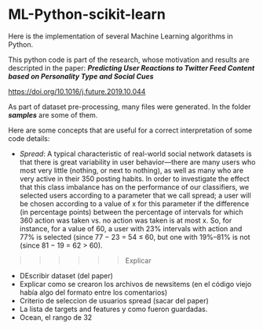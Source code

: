 # ML-Python-scikit-learn
Here is the implementation of several Machine Learning algorithms in Python.

This python code is part of the research, whose motivation and results are descripted in the paper: 
***Predicting User Reactions to Twitter Feed Content based on Personality
Type and Social Cues***

https://doi.org/10.1016/j.future.2019.10.044

As part of dataset pre-processing, many files were generated. In the folder ***samples*** are some of them. 

Here are some concepts that are useful for a correct interpretation of some code details:
- *Spread*: A typical characteristic of real-world social network datasets is that there is great variability in user behavior—there are many users who most very little (nothing, or next to nothing), as well as many who are very active in their 350 posting habits. In order to investigate the effect that this class imbalance has on the performance of our classifiers, we selected users according to a parameter that we call spread; a user will be chosen according to a value of x for this parameter if the difference (in percentage points) between the percentage of intervals for which 360 action was taken vs. no action was taken is at most x. So, for instance, for a value of 60, a user with 23% intervals with action and 77% is selected (since 77 − 23 = 54 ≤ 60, but one with 19%–81% is not (since 81 − 19 = 62 > 60).

>>>>>> Explicar
- DEscribir dataset (del paper)
- Explicar como se crearon los archivos de newsitems (en el código viejo había algo del formato entre los comentarios)
- Criterio de seleccion de usuarios spread (sacar del paper)
- La lista de targets and features y como fueron guardadas.
- Ocean, el rango de 32
